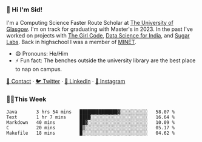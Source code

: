 ### 👋 Hi I'm Sid!
I'm a Computing Science Faster Route Scholar at [The University of Glasgow](https://gla.ac.uk). I'm on track for graduating with Master's in 2023. In the past I've worked on projects with [The Girl Code](https://thegirlcode.co/), [Data Science for India](), and [Sugar Labs](https://sugarlabs.org/). Back in highschool I was a member of [MINET](https://minet.co/). 

- 😄 Pronouns: He/Him
- ⚡ Fun fact: The benches outside the university library are the best place to nap on campus.

[📇 Contact](https://sid.gg/) · [🐦 Twitter](https://twitter.com/scholaronroad) · [👔 LinkedIn](https://linkedin.com/in/sidhant-bhavnani) · [📸 Instagram](https://www.instagram.com/bhavnani.pvt/) 

### 👨‍💻This Week
<!--START_SECTION:waka-->
```text
Java       3 hrs 54 mins   ██████████████▓░░░░░░░░░░   58.07 % 
Text       1 hr 7 mins     ████░░░░░░░░░░░░░░░░░░░░░   16.64 % 
Markdown   40 mins         ██▓░░░░░░░░░░░░░░░░░░░░░░   10.09 % 
C          20 mins         █▒░░░░░░░░░░░░░░░░░░░░░░░   05.17 % 
Makefile   18 mins         █░░░░░░░░░░░░░░░░░░░░░░░░   04.62 % 
```
<!--END_SECTION:waka-->

